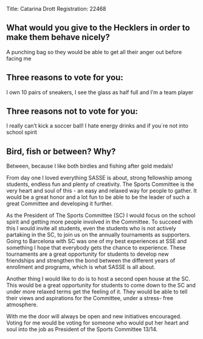 Title: Catarina Drott
Registration: 22468

<section class="well" markdown="1">

## What would you give to the Hecklers in order to make them behave nicely?
A punching bag so they would be able to get all their anger out before facing me
## Three reasons to vote for you:
I own 10 pairs of sneakers, I see the glass as half full and I’m a team player

## Three reasons not to vote for you:
I really can’t kick a soccer ball! I hate energy drinks and if you´re not into school spirit

## Bird, fish or between? Why?
Between, because I like both birdies and fishing after gold medals!

</section>

From day one I loved everything SASSE is about, strong fellowship among students, endless fun and plenty of creativity. The Sports Committee is the very heart and soul of this - an easy and relaxed way for people to gather. It would be a great honor and a lot fun to be able to be the leader of such a great Committee and developing it further.

As the President of The Sports Committee (SC) I would focus on the school spirit and getting more people involved in the Committee. To succeed with this I would invite all students, even the students who is not actively partaking in the SC, to join us on the annually tournaments as supporters. Going to Barcelona with SC was one of my best experiences at SSE and something I hope that everybody gets the chance to experience. These tournaments are a great opportunity for students to develop new friendships and strengthen the bond between the different years of enrollment and programs, which is what SASSE is all about.

Another thing I would like to do is to host a second open house at the SC. This would be a great opportunity for students to come down to the SC and under more relaxed terms get the feeling of it.  They would be able to tell their views and aspirations for the Committee, under a stress- free atmosphere.

With me the door will always be open and new initiatives encouraged.  Voting for me would be voting for someone who would put her heart and soul into the job as President of the Sports Committee 13/14.
